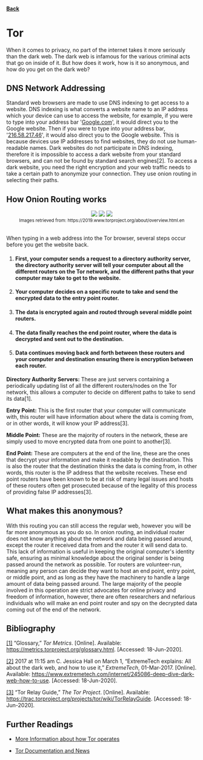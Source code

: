 #### [Back](./README.md)
# Tor
When it comes to privacy, no part of the internet takes it more seriously than the dark web. The dark web is infamous for the various criminal acts that go on inside of it. But how does it work, how is it so anonymous, and how do you get on the dark web?

##   DNS Network Addressing
Standard web browsers are made to use DNS indexing to get access to a website. DNS indexing is what converts a website name to an IP address which your device can use to access the website, for example, if you were to type into your address bar '[Google.com](https://www.google.com)', it would direct you to the Google website. Then if you were to type into your address bar, '[216.58.217.46](http://216.58.217.46/)', it would also direct you to the Google website. This is because devices use IP addresses to find websites, they do not use human-readable names. Dark websites do not participate in DNS indexing, therefore it is impossible to access a dark website from your standard browsers, and can not be found by standard search engines[2]. To access a dark website, you need the right encryption and your web traffic needs to take a certain path to anonymize your connection. They use onion routing in selecting their paths.

## How Onion Routing works
<p style="text-align: center; margin-bottom:0; padding-bottom:0;"><image src=./images/tor1.png> </image> <image src=./images/tor2.png> </image> <image src=./images/tor3.png> </image></p>


<center><sub style="text-align:center;"> Images retrieved from: <a src =https://2019.www.torproject.org/about/overview.html.en> https://2019.www.torproject.org/about/overview.html.en</a> </sub></center>

<br/>

When typing in a web address into the Tor browser, several steps occur before you get the website back. 


1. #### First, your computer sends a request to a directory authority server, the directory authority server will tell your computer about all the different routers on the Tor network, and the different paths that your computer may take to get to the website. 

1. #### Your computer decides on a specific route to take and send the encrypted data to the entry point router.

1. #### The data is encrypted again and routed through several middle point routers.

1. #### The data finally reaches the end point router, where the data is decrypted and sent out to the destination. 

1. #### Data continues moving back and forth between these routers and your computer and destination ensuring there is encryption between each router.


 **Directory Authority Servers:** These are just servers containing a periodically updating list of all the different routers/nodes on the Tor network, this allows a computer to decide on different paths to take to send its data[1].

**Entry Point:** This is the first router that your computer will communicate with, this router will have information about where the data is coming from, or in other words, it will know your IP address[3].

**Middle Point:** These are the majority of routers in the network, these are simply used to move encrypted data from one point to another[3].

**End Point:** These are computers at the end of the line, these are the ones that decrypt your information and make it readable by the destination. This is also the router that the destination thinks the data is coming from, in other words, this router is the IP address that the website receives. These end point routers have been known to be at risk of many legal issues and hosts of these routers often get prosecuted because of the legality of this process of providing false IP addresses[3].

## What makes this anonymous?
With this routing you can still access the regular web, however you will be far more anonymous as you do so. In onion routing, an individual router does not know anything about the network and data being passed around, except the router it received data from and the router it will send data to. This lack of information is useful in keeping the original computer's identity safe, ensuring as minimal knowledge about the original sender is being passed around the network as possible. Tor routers are volunteer-run, meaning any person can decide they want to host an end point, entry point, or middle point, and as long as they have the machinery to handle a large amount of data being passed around. The large majority of the people involved in this operation are strict advocates for online privacy and freedom of information, however, there are often researchers and nefarious individuals who will make an end point router and spy on the decrypted data coming out of the end of the network.

## Bibliography
[[1]](https://metrics.torproject.org/glossary.html) “Glossary,” *Tor Metrics*. [Online]. Available: https://metrics.torproject.org/glossary.html. [Accessed: 18-Jun-2020].

[[2]](https://www.extremetech.com/internet/245086-deep-dive-dark-web-how-to-use) 2017 at 11:15 am C. Jessica Hall on March 1, “ExtremeTech explains: All about the dark web, and how to use it,” *ExtremeTech*, 01-Mar-2017. [Online]. Available: https://www.extremetech.com/internet/245086-deep-dive-dark-web-how-to-use. [Accessed: 18-Jun-2020].

[[3]](https://trac.torproject.org/projects/tor/wiki/TorRelayGuide) “Tor Relay Guide,” *The Tor Project*. [Online]. Available: https://trac.torproject.org/projects/tor/wiki/TorRelayGuide. [Accessed: 18-Jun-2020].


## Further Readings
* [More Information about how Tor operates](https://en.wikipedia.org/wiki/Tor_(anonymity_network)#:~:text=Tor%20aims%20to%20conceal%20its,by%20volunteers%20around%20the%20globe.)

* [Tor Documentation and News](https://2019.www.torproject.org/docs/documentation.html.en)